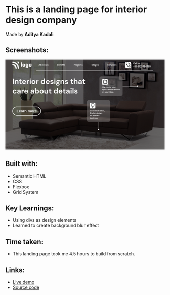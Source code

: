 # This is a landing page for interior design company

Made by **Aditya Kadali**

## Screenshots:

![Desktop view](./screenshots/Desktop.png)

## Built with:

- Semantic HTML
- CSS
- Flexbox
- Grid System

## Key Learnings:

- Using divs as design elements
- Learned to create background blur effect

## Time taken:

- This landing page took me 4.5 hours to build from scratch.

## Links:

- [Live demo](https://interior-design-page.netlify.app/)
- [Source code](https://github.com/Adityakadali/Interior-Design-landing-page)

